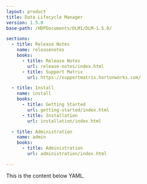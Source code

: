 ```yaml
---
layout: product
title: Data Lifecycle Manager
version: 1.5.0
base-path: /HDPDocuments/DLM1/DLM-1.5.0/

sections:
  - title: Release Notes
    name: releasenotes
    books:
      - title: Release Notes
        url: release-notes/index.html
      - title: Support Matrix
        url: https://supportmatrix.hortonworks.com/

  - title: Install
    name: install
    books:
      - title: Getting Started
        url: getting-started/index.html
      - title: Installation
        url: installation/index.html

  - title: Administration
    name: admin
    books:
      - title: Administration
        url: administration/index.html

---
```


This is the content below YAML.
